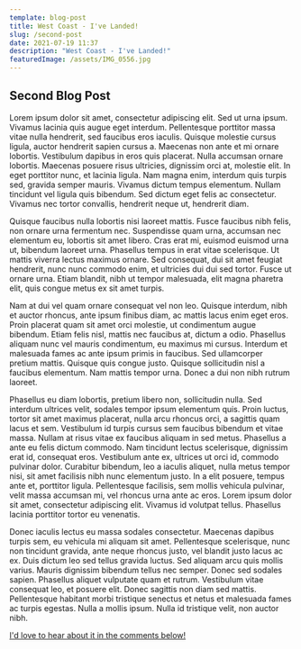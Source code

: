 ```yaml
---
template: blog-post
title: West Coast - I've Landed!
slug: /second-post
date: 2021-07-19 11:37
description: "West Coast - I've Landed!"
featuredImage: /assets/IMG_0556.jpg
---
```


## Second Blog Post

Lorem ipsum dolor sit amet, consectetur adipiscing elit. Sed ut urna ipsum. Vivamus lacinia quis augue eget interdum. Pellentesque porttitor massa vitae nulla hendrerit, sed faucibus eros iaculis. Quisque molestie cursus ligula, auctor hendrerit sapien cursus a. Maecenas non ante et mi ornare lobortis. Vestibulum dapibus in eros quis placerat. Nulla accumsan ornare lobortis. Maecenas posuere risus ultricies, dignissim orci at, molestie elit. In eget porttitor nunc, et lacinia ligula. Nam magna enim, interdum quis turpis sed, gravida semper mauris. Vivamus dictum tempus elementum. Nullam tincidunt vel ligula quis bibendum. Sed dictum eget felis ac consectetur. Vivamus nec tortor convallis, hendrerit neque ut, hendrerit diam.

Quisque faucibus nulla lobortis nisi laoreet mattis. Fusce faucibus nibh felis, non ornare urna fermentum nec. Suspendisse quam urna, accumsan nec elementum eu, lobortis sit amet libero. Cras erat mi, euismod euismod urna ut, bibendum laoreet urna. Phasellus tempus in erat vitae scelerisque. Ut mattis viverra lectus maximus ornare. Sed consequat, dui sit amet feugiat hendrerit, nunc nunc commodo enim, et ultricies dui dui sed tortor. Fusce ut ornare urna. Etiam blandit, nibh ut tempor malesuada, elit magna pharetra elit, quis congue metus ex sit amet turpis.

Nam at dui vel quam ornare consequat vel non leo. Quisque interdum, nibh et auctor rhoncus, ante ipsum finibus diam, ac mattis lacus enim eget eros. Proin placerat quam sit amet orci molestie, ut condimentum augue bibendum. Etiam felis nisl, mattis nec faucibus at, dictum a odio. Phasellus aliquam nunc vel mauris condimentum, eu maximus mi cursus. Interdum et malesuada fames ac ante ipsum primis in faucibus. Sed ullamcorper pretium mattis. Quisque quis congue justo. Quisque sollicitudin nisl a faucibus elementum. Nam mattis tempor urna. Donec a dui non nibh rutrum laoreet.

Phasellus eu diam lobortis, pretium libero non, sollicitudin nulla. Sed interdum ultrices velit, sodales tempor ipsum elementum quis. Proin luctus, tortor sit amet maximus placerat, nulla arcu rhoncus orci, a sagittis quam lacus et sem. Vestibulum id turpis cursus sem faucibus bibendum et vitae massa. Nullam at risus vitae ex faucibus aliquam in sed metus. Phasellus a ante eu felis dictum commodo. Nam tincidunt lectus scelerisque, dignissim erat id, consequat eros. Vestibulum ante ex, ultrices ut orci id, commodo pulvinar dolor. Curabitur bibendum, leo a iaculis aliquet, nulla metus tempor nisi, sit amet facilisis nibh nunc elementum justo. In a elit posuere, tempus ante et, porttitor ligula. Pellentesque facilisis, sem mollis vehicula pulvinar, velit massa accumsan mi, vel rhoncus urna ante ac eros. Lorem ipsum dolor sit amet, consectetur adipiscing elit. Vivamus id volutpat tellus. Phasellus lacinia porttitor tortor eu venenatis.

Donec iaculis lectus eu massa sodales consectetur. Maecenas dapibus turpis sem, eu vehicula mi aliquam sit amet. Pellentesque scelerisque, nunc non tincidunt gravida, ante neque rhoncus justo, vel blandit justo lacus ac ex. Duis dictum leo sed tellus gravida luctus. Sed aliquam arcu quis mollis varius. Mauris dignissim bibendum tellus nec semper. Donec sed sodales sapien. Phasellus aliquet vulputate quam et rutrum. Vestibulum vitae consequat leo, et posuere elit. Donec sagittis non diam sed mattis. Pellentesque habitant morbi tristique senectus et netus et malesuada fames ac turpis egestas. Nulla a mollis ipsum. Nulla id tristique velit, non auctor nibh.

<a href="">I'd love to hear about it in the comments below!</a>